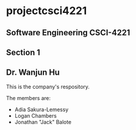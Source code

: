 # projectcsci4221

## Software Engineering CSCI-4221
## Section 1
## Dr. Wanjun Hu

This is the company's respository.

The members are:
- Adia Sakura-Lemessy
- Logan Chambers
- Jonathan "Jack" Balote

